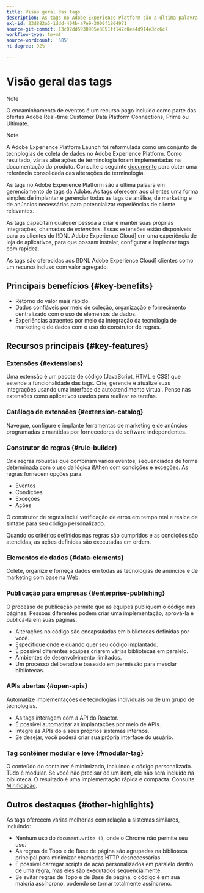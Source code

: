```yaml
---
title: Visão geral das tags
description: As tags no Adobe Experience Platform são a última palavra em gerenciamento de tags da Adobe. As tags oferecem aos clientes uma forma simples de implantar e gerenciar todas as tags de análise, de marketing e de anúncios necessárias para potencializar experiências de cliente relevantes.
exl-id: 23d882a5-1ddd-404b-a7e9-3000f1804971
source-git-commit: 13c02dd5930905e3851ff147c0ea4d914e3dc6c7
workflow-type: tm+mt
source-wordcount: '585'
ht-degree: 92%

---
```


# Visão geral das tags

>[!NOTE]
>
>O encaminhamento de eventos é um recurso pago incluído como parte das ofertas Adobe Real-time Customer Data Platform Connections, Prime ou Ultimate.

>[!NOTE]
>
>A Adobe Experience Platform Launch foi reformulada como um conjunto de tecnologias de coleta de dados no Adobe Experience Platform. Como resultado, várias alterações de terminologia foram implementadas na documentação do produto. Consulte o seguinte [documento](./term-updates.md) para obter uma referência consolidada das alterações de terminologia.

As tags no Adobe Experience Platform são a última palavra em gerenciamento de tags da Adobe. As tags oferecem aos clientes uma forma simples de implantar e gerenciar todas as tags de análise, de marketing e de anúncios necessárias para potencializar experiências de cliente relevantes.

As tags capacitam qualquer pessoa a criar e manter suas próprias integrações, chamadas de *extensões*. Essas extensões estão disponíveis para os clientes do [!DNL Adobe Experience Cloud] em uma experiência de loja de aplicativos, para que possam instalar, configurar e implantar tags com rapidez.

As tags são oferecidas aos [!DNL Adobe Experience Cloud] clientes como um recurso incluso com valor agregado.

## Principais benefícios {#key-benefits}

* Retorno do valor mais rápido.
* Dados confiáveis por meio de coleção, organização e fornecimento centralizado com o uso de elementos de dados.
* Experiências atraentes por meio da integração da tecnologia de marketing e de dados com o uso do construtor de regras.

## Recursos principais {#key-features}

### Extensões {#extensions}

Uma extensão é um pacote de código (JavaScript, HTML e CSS) que estende a funcionalidade das tags. Crie, gerencie e atualize suas integrações usando uma interface de autoatendimento virtual. Pense nas extensões como aplicativos usados para realizar as tarefas.

### Catálogo de extensões {#extension-catalog}

Navegue, configure e implante ferramentas de marketing e de anúncios programadas e mantidas por fornecedores de software independentes.

### Construtor de regras {#rule-builder}

Crie regras robustas que combinam vários eventos, sequenciados de forma determinada com o uso da lógica if/then com condições e exceções. As regras fornecem opções para:

* Eventos
* Condições
* Exceções
* Ações

O construtor de regras inclui verificação de erros em tempo real e realce de sintaxe para seu código personalizado.

Quando os critérios definidos nas regras são cumpridos e as condições são atendidas, as ações definidas são executadas em ordem.

### Elementos de dados {#data-elements}

Colete, organize e forneça dados em todas as tecnologias de anúncios e de marketing com base na Web.

### Publicação para empresas {#enterprise-publishing}

O processo de publicação permite que as equipes publiquem o código nas páginas. Pessoas diferentes podem criar uma implementação, aprová-la e publicá-la em suas páginas.

* Alterações no código são encapsuladas em bibliotecas definidas por você.
* Especifique onde e quando quer seu código implantado.
* É possível diferentes equipes criarem várias bibliotecas em paralelo.
* Ambientes de desenvolvimento ilimitados.
* Um processo deliberado e baseado em permissão para mesclar bibliotecas.

### APIs abertas {#open-apis}

Automatize implementações de tecnologias individuais ou de um grupo de tecnologias.

* As tags interagem com a API do Reactor.
* É possível automatizar as implantações por meio de APIs.
* Integre as APIs do a seus próprios sistemas internos.
* Se desejar, você poderá criar sua própria interface do usuário.

### Tag contêiner modular e leve {#modular-tag}

O conteúdo do container é minimizado, incluindo o código personalizado. Tudo é modular. Se você não precisar de um item, ele não será incluído na biblioteca. O resultado é uma implementação rápida e compacta. Consulte [Minificação](./ui/publishing/builds.md).

## Outros destaques {#other-highlights}

As tags oferecem várias melhorias com relação a sistemas similares, incluindo:

* Nenhum uso do `document.write ()`, onde o Chrome não permite seu uso.
* As regras de Topo e de Base de página são agrupadas na biblioteca principal para minimizar chamadas HTTP desnecessárias.
* É possível carregar scripts de ação personalizados em paralelo dentro de uma regra, mas eles são executados sequencialmente.
* Se evitar regras de Topo e de Base de página, o código é em sua maioria assíncrono, podendo se tornar totalmente assíncrono.
